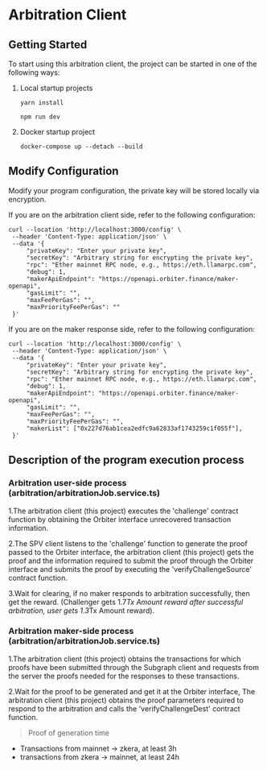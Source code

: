 # Arbitration Client

## Getting Started

To start using this arbitration client, the project can be started in one of the following ways:

1. Local startup projects

   ```shell
   yarn install
   ```
   ```shell
   npm run dev
   ```
   
2. Docker startup project

   ```shell
   docker-compose up --detach --build
   ```

## Modify Configuration

Modify your program configuration, the private key will be stored locally via encryption.

If you are on the arbitration client side, refer to the following configuration:

   ```shell
  curl --location 'http://localhost:3000/config' \
    --header 'Content-Type: application/json' \
    --data '{
        "privateKey": "Enter your private key",
        "secretKey": "Arbitrary string for encrypting the private key",
        "rpc": "Ether mainnet RPC node, e.g., https://eth.llamarpc.com",
        "debug": 1,
        "makerApiEndpoint": "https://openapi.orbiter.finance/maker-openapi",
        "gasLimit": "",
        "maxFeePerGas": "",
        "maxPriorityFeePerGas": ""
    }'
   ```

If you are on the maker response side, refer to the following configuration:

   ```shell
  curl --location 'http://localhost:3000/config' \
    --header 'Content-Type: application/json' \
    --data '{
        "privateKey": "Enter your private key",
        "secretKey": "Arbitrary string for encrypting the private key",
        "rpc": "Ether mainnet RPC node, e.g., https://eth.llamarpc.com",
        "debug": 1,
        "makerApiEndpoint": "https://openapi.orbiter.finance/maker-openapi",
        "gasLimit": "",
        "maxFeePerGas": "",
        "maxPriorityFeePerGas": "",
        "makerList": ["0x227d76ab1cea2edfc9a62833af1743259c1f055f"], 
    }'
   ```

    
## Description of the program execution process

### Arbitration user-side process (arbitration/arbitrationJob.service.ts)

1.The arbitration client (this project) executes the 'challenge' contract function by obtaining the Orbiter interface unrecovered transaction information.

2.The SPV client listens to the 'challenge' function to generate the proof passed to the Orbiter interface, the arbitration client (this project) gets the proof and the information required to submit the proof through the Orbiter interface and submits the proof by executing the 'verifyChallengeSource' contract function.

3.Wait for clearing, if no maker responds to arbitration successfully, then get the reward. (Challenger gets 1.7*Tx Amount reward after successful arbitration, user gets 1.3*Tx Amount reward).

### Arbitration maker-side process (arbitration/arbitrationJob.service.ts)

1.The arbitration client (this project) obtains the transactions for which proofs have been submitted through the Subgraph client and requests from the server the proofs needed for the responses to these transactions.

2.Wait for the proof to be generated and get it at the Orbiter interface, The arbitration client (this project) obtains the proof parameters required to respond to the arbitration and calls the 'verifyChallengeDest' contract function.

> Proof of generation time

- Transactions from mainnet -> zkera, at least 3h
- transactions from zkera -> mainnet, at least 24h




